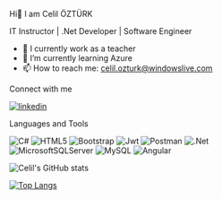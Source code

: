   Hi👋 I am Celil ÖZTÜRK

  IT Instructor | .Net Developer | Software Engineer


- 🔭 I currently work as a teacher
- 🌱 I’m currently learning Azure
- 📫 How to reach me: celil.ozturk@windowslive.com

Connect with me

[![linkedin](https://img.shields.io/badge/LinkedIn-0077B5?style=for-the-badge&logo=linkedin&logoColor=white)](https://www.linkedin.com/in/celil-%C3%B6zt%C3%BCrk-1350597b/)

Languages and Tools

![C#](https://img.shields.io/badge/c%23-%23239120.svg?style=for-the-badge&logo=c-sharp&logoColor=white)
![HTML5](https://img.shields.io/badge/html5-%23E34F26.svg?style=for-the-badge&logo=html5&logoColor=white)
![Bootstrap](https://img.shields.io/badge/bootstrap-%23563D7C.svg?style=for-the-badge&logo=bootstrap&logoColor=white)
![Jwt](https://img.shields.io/badge/JWT-000000?style=for-the-badge&logo=JSON%20web%20tokens&logoColor=white)
![Postman](https://img.shields.io/badge/Postman-FF6C37?style=for-the-badge&logo=postman&logoColor=white)
![.Net](https://img.shields.io/badge/.NET-5C2D91?style=for-the-badge&logo=.net&logoColor=white)
![MicrosoftSQLServer](https://img.shields.io/badge/Microsoft%20SQL%20Server-CC2927?style=for-the-badge&logo=microsoft%20sql%20server&logoColor=white)
![MySQL](https://img.shields.io/badge/mysql-%2300f.svg?style=for-the-badge&logo=mysql&logoColor=white)
![Angular](https://img.shields.io/badge/angular-%23DD0031.svg?style=for-the-badge&logo=angular&logoColor=white)

![Celil's GitHub stats](https://github-readme-stats.vercel.app/api?username=c3l1l&hide=contribs,prs) 

[![Top Langs](https://github-readme-stats.vercel.app/api/top-langs/?username=c3l1l&layout=compact&hide_progress=true)](https://github.com/c3l1l/github-readme-stats)
